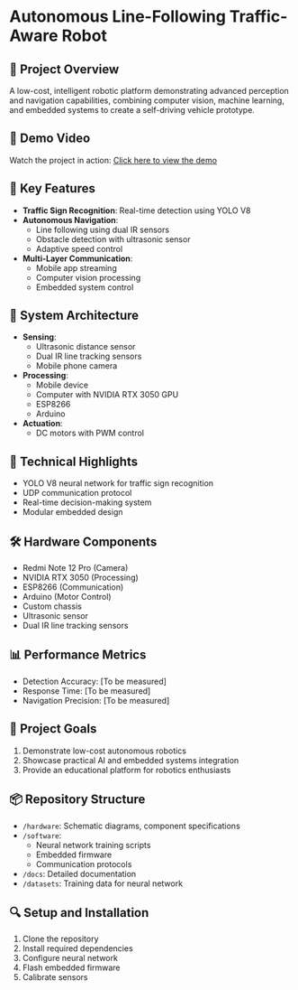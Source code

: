 # Autonomous Line-Following Traffic-Aware Robot  

## 🚗 Project Overview  
A low-cost, intelligent robotic platform demonstrating advanced perception and navigation capabilities, combining computer vision, machine learning, and embedded systems to create a self-driving vehicle prototype.  


## 🎥 Demo Video  
Watch the project in action: [Click here to view the demo](https://drive.google.com/drive/folders/1vMGX5TfRs2384wXu1sm_jTR0j1IooBUe)

## 🔧 Key Features  
- **Traffic Sign Recognition**: Real-time detection using YOLO V8  
- **Autonomous Navigation**:  
  - Line following using dual IR sensors  
  - Obstacle detection with ultrasonic sensor  
  - Adaptive speed control  
- **Multi-Layer Communication**:  
  - Mobile app streaming  
  - Computer vision processing  
  - Embedded system control  

## 📡 System Architecture  
- **Sensing**:  
  - Ultrasonic distance sensor  
  - Dual IR line tracking sensors  
  - Mobile phone camera  
- **Processing**:  
  - Mobile device  
  - Computer with NVIDIA RTX 3050 GPU  
  - ESP8266  
  - Arduino  
- **Actuation**:  
  - DC motors with PWM control  

## 🧠 Technical Highlights  
- YOLO V8 neural network for traffic sign recognition  
- UDP communication protocol  
- Real-time decision-making system  
- Modular embedded design  

## 🛠 Hardware Components  
- Redmi Note 12 Pro (Camera)  
- NVIDIA RTX 3050 (Processing)  
- ESP8266 (Communication)  
- Arduino (Motor Control)  
- Custom chassis  
- Ultrasonic sensor  
- Dual IR line tracking sensors  

## 📊 Performance Metrics  
- Detection Accuracy: [To be measured]  
- Response Time: [To be measured]  
- Navigation Precision: [To be measured]  

## 🚀 Project Goals  
1. Demonstrate low-cost autonomous robotics  
2. Showcase practical AI and embedded systems integration  
3. Provide an educational platform for robotics enthusiasts  

## 📦 Repository Structure  
- `/hardware`: Schematic diagrams, component specifications  
- `/software`:   
  - Neural network training scripts  
  - Embedded firmware  
  - Communication protocols  
- `/docs`: Detailed documentation  
- `/datasets`: Training data for neural network  

## 🔍 Setup and Installation  
1. Clone the repository  
2. Install required dependencies  
3. Configure neural network  
4. Flash embedded firmware  
5. Calibrate sensors  


